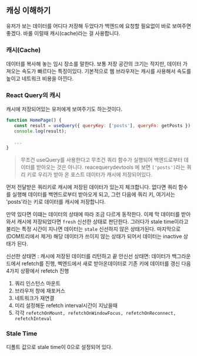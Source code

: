 ## 캐싱 이해하기
유저가 보는 데이터를  어디다 저장해 두었다가 백엔드에 요청할 필요없이 바로 보여주면 좋겠다. 바롤 이럴때 캐시(cache)라는 걸 사용합니다.

### **캐시(Cache)**
데이터를 복사해 놓는 임시 장소를 말한다. 보통 저장 공간의 크기는 작지만, 데이터 가져오는 속도가 빠르다는 특징이있다.
기본적으로 웹 브라우저는 캐시를 사용해서 속도를 높이고 네트워크 비용을 아낀다.

### **React Query의 캐시**
 캐시에 저장되어있는 유저에게 보여주기도 하는것이다.
 ```js
 function HomePage() {
	const result = useQuery({ queryKey: ['posts'], queryFn: getPosts }) 
	console.log(result);
	
	...
 }
 ```
 > 무조건 useQuery를 사용한다고 무조건 쿼리 함수가  실행되어 백엔드로부터 데이터를 받아오는 것은 아니다. reacequerydevtools 에 보면 `['posts']`라는 쿼리 키로 우리가 받아 온 포스트 데이터가 캐시에 저장되어있다.

먼저 전달받은 쿼리키로 캐시에  저장된 데이터가 있는지 체크합니다.
없다면 쿼리 함수를 실행해 데이터를 백엔드로부터 받아오게 되고, 그런 다음에 쿼리 키, 여기서는 'posts'라는  키로 데이터를 캐시에 저장합니다.

만약 있다면 이떄는 데이터의 상태에  따라 조금 다르게 동작한다.
이제 막 데이터를 받아와서 캐시에 저장되었다면 `fresh` 신선한 상태로 판단한다.
그러다가  stale time이라고  불리는 특정 시간이 지나면 데이터는 `stale` 신선하지 않은 상태가된다.
마지막으로 (DOM트리에서 제거) 해당 데이터가 쓰이지 않는 상태가 되어서 데이터는 inactive 상태가 된다.

신선한 상태면 : 캐시에 저장된 데이터를  리턴하고 끝
안신선 상태면: 데이터가 백그라운드에서  refetch를  진행, 벡엔드에서 새로 받아온데이터로 기존 키에 데이터를 갱신
다음 4가지 상황에서 refetch 진행 
1. 쿼리 인스턴스  마운트
2. 브라우저 창에 재포커스
3. 네트워크가 재연결
4. 미리 설정해둔 refetch interval시간이 지났을때
5. 각각  `refetchOnMount, refetchOnWindowFocus, refetchOnReconnect, refetchInteval`

### **Stale  Time**
디폴트 값으로 stale time이 0으로 설정되어 있다.